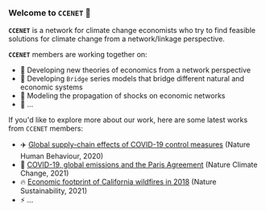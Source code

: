 ### Welcome to `CCENET` 👋

**`CCENET`** is a network for climate change economists who try to find feasible solutions for climate change from a network/linkage perspective.

**`CCENET`** members are working together on:

- 🌱 Developing new theories of economics from a network perspective
- 🌉 Developing `Bridge` series models that bridge different natural and economic systems
- 🔭 Modeling the propagation of shocks on economic networks
- 🤔 ...

If you'd like to explore more about our work, here are some latest works from `CCENET` members:

- ✈️ [Global supply-chain effects of COVID-19 control measures](https://doi.org/10.1038/s41562-020-0896-8) (Nature Human Behaviour, 2020)
- 🗼 [COVID-19, global emissions and the Paris Agreement](https://doi.org/10.1038/s41558-020-00977-5) (Nature Climate Change, 2021)
- 🔥 [Economic footprint of California wildfires in 2018](https://doi.org/10.1038/s41893-020-00646-7) (Nature Sustainability, 2021)
- ⚡ ...